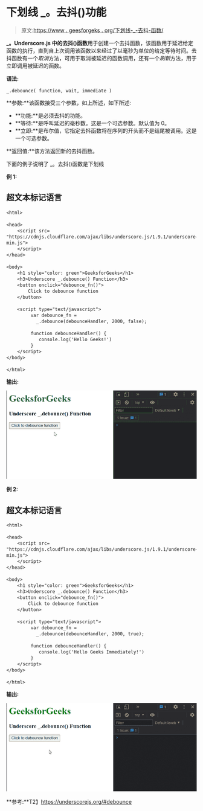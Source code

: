 # 下划线 _。去抖()功能

> 原文:[https://www . geesforgeks . org/下划线-_-去抖-函数/](https://www.geeksforgeeks.org/underscore-_-debounce-function/)

**_。Underscore.js 中的去抖()函数**用于创建一个去抖函数，该函数用于延迟给定函数的执行，直到自上次调用该函数以来经过了以毫秒为单位的给定等待时间。去抖函数有一个*取消*方法，可用于取消被延迟的函数调用，还有一个*刷新*方法，用于立即调用被延迟的函数。

**语法:**

```
_.debounce( function, wait, immediate )
```

**参数:**该函数接受三个参数，如上所述，如下所述:

*   **功能:**是必须去抖的功能。
*   **等待:**是呼叫延迟的毫秒数。这是一个可选参数。默认值为 0。
*   **立即:**是布尔值，它指定去抖函数将在序列的开头而不是结尾被调用。这是一个可选参数。

**返回值:**该方法返回新的去抖函数。

下面的例子说明了 _。去抖()函数是下划线

**例 1:**

## 超文本标记语言

```
<html>

<head>
    <script src= 
"https://cdnjs.cloudflare.com/ajax/libs/underscore.js/1.9.1/underscore-min.js">
    </script>
</head>

<body>
    <h1 style="color: green">GeeksforGeeks</h1>
    <h3>Underscore _.debounce() Function</h3>
    <button onclick="debounce_fn()">
        Click to debounce function
    </button>

    <script type="text/javascript">
         var debounce_fn = 
           _.debounce(debounceHandler, 2000, false);

         function debounceHandler() {
            console.log('Hello Geeks!')
         }
    </script>
</body>

</html>
```

**输出:**

![](img/c0841cbb3a1d728ca636c6a3ec1ec176.png)

**例 2:**

## 超文本标记语言

```
<html>

<head>
    <script src=
"https://cdnjs.cloudflare.com/ajax/libs/underscore.js/1.9.1/underscore-min.js">
    </script>
</head>

<body>
    <h1 style="color: green">GeeksforGeeks</h1>
    <h3>Underscore _.debounce() Function</h3>
    <button onclick="debounce_fn()">
        Click to debounce function
    </button>

    <script type="text/javascript">
         var debounce_fn = 
           _.debounce(debounceHandler, 2000, true);

         function debounceHandler() {
            console.log('Hello Geeks Immediately!')
         }
    </script>
</body>

</html>
```

**输出:**

![](img/5946f0fbfb70f5b0d54c317f844dac42.png)

**参考:**T2】https://underscorejs.org/#debounce